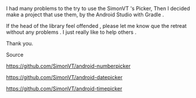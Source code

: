 I had many problems to the try to use the SimonVT 's Picker, Then I decided make a project that use them, by the Android Studio with Gradle .

If the head of the library feel offended , please let me know que the retreat without any problems . I just really like to help others .

Thank you.

Source

https://github.com/SimonVT/android-numberpicker

https://github.com/SimonVT/android-datepicker

https://github.com/SimonVT/android-timepicker
